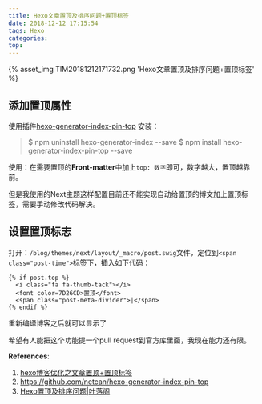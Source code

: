 ```yaml
---
title: Hexo文章置顶及排序问题+置顶标签
date: 2018-12-12 17:15:54
tags: Hexo
categories:
top:
---
```


{% asset_img TIM20181212171732.png 'Hexo文章置顶及排序问题+置顶标签' %}

<!--more-->

## 添加置顶属性
使用插件[hexo-generator-index-pin-top](https://github.com/netcan/hexo-generator-index-pin-top)
安装：
> $ npm uninstall hexo-generator-index --save
> $ npm install hexo-generator-index-pin-top --save

使用：在需要置顶的**Front-matter**中加上`top: 数字`即可，数字越大，置顶越靠前。

但是我使用的Next主题这样配置目前还不能实现自动给置顶的博文加上置顶标签，需要手动修改代码解决。

## 设置置顶标志

打开：`/blog/themes/next/layout/_macro/post.swig`文件，定位到`<span class="post-time">`标签下，插入如下代码：

```
{% if post.top %}
  <i class="fa fa-thumb-tack"></i>
  <font color=7D26CD>置顶</font>
  <span class="post-meta-divider">|</span>
{% endif %}
```
重新编译博客之后就可以显示了

希望有人能把这个功能提一个pull request到官方库里面，我现在能力还有限。

**References**:
1. [hexo博客优化之文章置顶+置顶标签](https://blog.csdn.net/qwerty200696/article/details/79010629)
2. https://github.com/netcan/hexo-generator-index-pin-top
3. [Hexo置顶及排序问题|叶落阁](https://yelog.org/2017/02/24/hexo-top-sort/)
